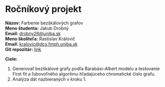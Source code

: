 # Ročníkový projekt

**Názov:** Farbenie bezškálových grafov\
**Meno študenta:** Jakub Drobný\
**Email:** drobny26@uniba.sk\
**Meno školiteľa:** Rastislav Královič\
**Email:** kralovic@dcs.fmph.uniba.sk\
**Git repozitár:** [link](https://github.com/jakubdrobny/rocnikovy-projekt)

**Ciele:**
1. Generovať bezškálové grafy podľa Barabási–Albert modelu a testovanie First fit a ľubovoľného algoritmu hľadajúceho chromatické čislo grafu.
2. Analýza dát nazbieraných v kroku 1.
